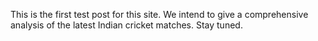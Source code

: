 This is the first test post for this site. We intend to give a comprehensive analysis of the latest Indian cricket matches. Stay tuned.
